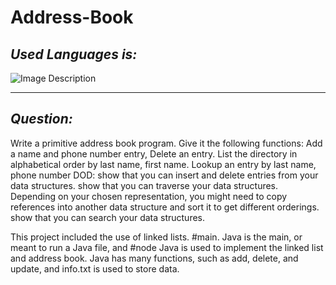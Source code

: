 # Address-Book
## _Used Languages is:_

![Image Description](https://www.oracle.com/a/ocom/img/cb71-java-logo.png)
___

## _Question:_

Write a primitive address book program. Give it the following functions: Add a name and phone number entry, Delete an entry. List the directory in alphabetical order by last name, first name. Lookup an entry by last name, phone number
DOD:
show that you can insert and delete entries from your data structures.
show that you can traverse your data structures. Depending on your chosen representation, you might need to copy references into another data structure and sort it to get different orderings. show that you can search your data structures.

This project included the use of linked lists. #main. Java is the main, or meant to run a Java file, and #node Java is used to implement the linked list and address book. Java has many functions, such as add, delete, and update, and info.txt is used to store data.
